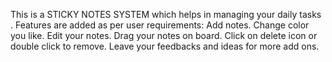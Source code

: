This is a STICKY NOTES SYSTEM which helps in managing your daily tasks . Features are added as per user requirements:
Add notes.
Change color you like.
Edit your notes.
Drag your notes on board.
Click on delete icon or double click to remove.
Leave your feedbacks and ideas for more add ons.
